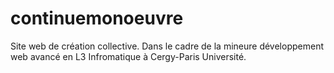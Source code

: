# continuemonoeuvre
Site web de création collective. Dans le cadre de la mineure développement web avancé en L3 Infromatique à Cergy-Paris Université.
